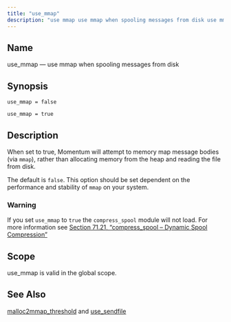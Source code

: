 ```yaml
---
title: "use_mmap"
description: "use mmap use mmap when spooling messages from disk use mmap false use mmap true When set to true Momentum will attempt to memory map message bodies via mmap rather than allocating memory from the heap and reading the file from disk The default is false This option should be..."
---
```


<a name="conf.ref.use_mmap"></a> 
## Name

use_mmap — use mmap when spooling messages from disk

## Synopsis

`use_mmap = false`

`use_mmap = true`

<a name="idp27228400"></a> 
## Description

When set to true, Momentum will attempt to memory map message bodies (via `mmap`), rather than allocating memory from the heap and reading the file from disk.

The default is `false`. This option should be set dependent on the performance and stability of `mmap` on your system.

### Warning

If you set `use_mmap` to `true` the `compress_spool` module will not load. For more information see [Section 71.21, “compress_spool – Dynamic Spool Compression”](modules.compress_spool "71.21. compress_spool – Dynamic Spool Compression")

<a name="idp27235040"></a> 
## Scope

use_mmap is valid in the global scope.

<a name="idp27236864"></a> 
## See Also

[malloc2mmap_threshold](conf.ref.malloc2mmap_threshold "malloc2mmap_threshold") and [use_sendfile](conf.ref.use_sendfile "use_sendfile")